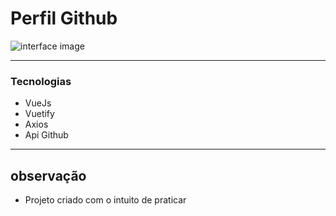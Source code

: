 # Perfil Github
![interface image](https://github.com/Pbluer/Perfil-Github/src/assets/captura.png)

----
### Tecnologias
* VueJs
* Vuetify
* Axios
* Api Github 

----
## observação
* Projeto criado com o intuito de praticar
